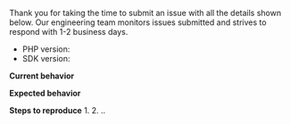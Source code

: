 Thank you for taking the time to submit an issue with all the details shown below.  Our engineering team monitors issues submitted and strives to respond with 1-2 business days.

* PHP version: 
* SDK version:

**Current behavior**

**Expected behavior**

**Steps to reproduce**
1. 
2.
..
